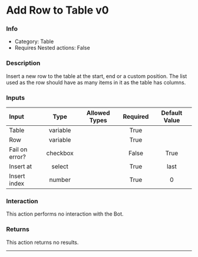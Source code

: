 # Add Row to Table v0

### Info

- Category: Table
- Requires Nested actions: False


### Description
Insert a new row to the table at the start, end or a custom position. The list used as the row should have as many items in it as the table has columns.


### Inputs

| Input | Type | Allowed Types | Required |  Default Value |
| :--- | :---: | :---: | :---: | :---: |
| Table | variable |  | True |  |
| Row | variable |  | True |  |
| Fail on error? | checkbox |  | False | True |
| Insert at | select |  | True | last |
| Insert index | number |  | True | 0 |


### Interaction
This action performs no interaction with the Bot.

### Returns
This action returns no results.

---